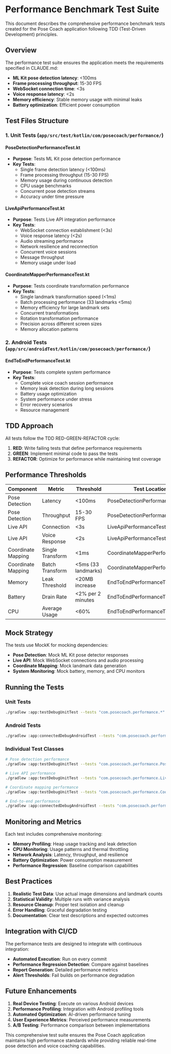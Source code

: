 # Performance Benchmark Test Suite

This document describes the comprehensive performance benchmark tests created for the Pose Coach application following TDD (Test-Driven Development) principles.

## Overview

The performance test suite ensures the application meets the requirements specified in CLAUDE.md:

- **ML Kit pose detection latency**: <100ms
- **Frame processing throughput**: 15-30 FPS
- **WebSocket connection time**: <3s
- **Voice response latency**: <2s
- **Memory efficiency**: Stable memory usage with minimal leaks
- **Battery optimization**: Efficient power consumption

## Test Files Structure

### 1. Unit Tests (`app/src/test/kotlin/com/posecoach/performance/`)

#### PoseDetectionPerformanceTest.kt
- **Purpose**: Tests ML Kit pose detection performance
- **Key Tests**:
  - Single frame detection latency (<100ms)
  - Frame processing throughput (15-30 FPS)
  - Memory usage during continuous detection
  - CPU usage benchmarks
  - Concurrent pose detection streams
  - Accuracy under time pressure

#### LiveApiPerformanceTest.kt
- **Purpose**: Tests Live API integration performance
- **Key Tests**:
  - WebSocket connection establishment (<3s)
  - Voice response latency (<2s)
  - Audio streaming performance
  - Network resilience and reconnection
  - Concurrent voice sessions
  - Message throughput
  - Memory usage under load

#### CoordinateMapperPerformanceTest.kt
- **Purpose**: Tests coordinate transformation performance
- **Key Tests**:
  - Single landmark transformation speed (<1ms)
  - Batch processing performance (33 landmarks <5ms)
  - Memory efficiency for large landmark sets
  - Concurrent transformations
  - Rotation transformation performance
  - Precision across different screen sizes
  - Memory allocation patterns

### 2. Android Tests (`app/src/androidTest/kotlin/com/posecoach/performance/`)

#### EndToEndPerformanceTest.kt
- **Purpose**: Tests complete system performance
- **Key Tests**:
  - Complete voice coach session performance
  - Memory leak detection during long sessions
  - Battery usage optimization
  - System performance under stress
  - Error recovery scenarios
  - Resource management

## TDD Approach

All tests follow the TDD RED-GREEN-REFACTOR cycle:

1. **RED**: Write failing tests that define performance requirements
2. **GREEN**: Implement minimal code to pass the tests
3. **REFACTOR**: Optimize for performance while maintaining test coverage

## Performance Thresholds

| Component | Metric | Threshold | Test Location |
|-----------|--------|-----------|---------------|
| Pose Detection | Latency | <100ms | PoseDetectionPerformanceTest |
| Pose Detection | Throughput | 15-30 FPS | PoseDetectionPerformanceTest |
| Live API | Connection | <3s | LiveApiPerformanceTest |
| Live API | Voice Response | <2s | LiveApiPerformanceTest |
| Coordinate Mapping | Single Transform | <1ms | CoordinateMapperPerformanceTest |
| Coordinate Mapping | Batch Transform | <5ms (33 landmarks) | CoordinateMapperPerformanceTest |
| Memory | Leak Threshold | <20MB increase | EndToEndPerformanceTest |
| Battery | Drain Rate | <2% per 2 minutes | EndToEndPerformanceTest |
| CPU | Average Usage | <60% | EndToEndPerformanceTest |

## Mock Strategy

The tests use MockK for mocking dependencies:
- **Pose Detection**: Mock ML Kit pose detector responses
- **Live API**: Mock WebSocket connections and audio processing
- **Coordinate Mapping**: Mock landmark data generation
- **System Monitoring**: Mock battery, memory, and CPU monitors

## Running the Tests

### Unit Tests
```bash
./gradlew :app:testDebugUnitTest --tests "com.posecoach.performance.*"
```

### Android Tests
```bash
./gradlew :app:connectedDebugAndroidTest --tests "com.posecoach.performance.*"
```

### Individual Test Classes
```bash
# Pose detection performance
./gradlew :app:testDebugUnitTest --tests "com.posecoach.performance.PoseDetectionPerformanceTest"

# Live API performance
./gradlew :app:testDebugUnitTest --tests "com.posecoach.performance.LiveApiPerformanceTest"

# Coordinate mapping performance
./gradlew :app:testDebugUnitTest --tests "com.posecoach.performance.CoordinateMapperPerformanceTest"

# End-to-end performance
./gradlew :app:connectedDebugAndroidTest --tests "com.posecoach.performance.EndToEndPerformanceTest"
```

## Monitoring and Metrics

Each test includes comprehensive monitoring:

- **Memory Profiling**: Heap usage tracking and leak detection
- **CPU Monitoring**: Usage patterns and thermal throttling
- **Network Analysis**: Latency, throughput, and resilience
- **Battery Optimization**: Power consumption measurement
- **Performance Regression**: Baseline comparison capabilities

## Best Practices

1. **Realistic Test Data**: Use actual image dimensions and landmark counts
2. **Statistical Validity**: Multiple runs with variance analysis
3. **Resource Cleanup**: Proper test isolation and cleanup
4. **Error Handling**: Graceful degradation testing
5. **Documentation**: Clear test descriptions and expected outcomes

## Integration with CI/CD

The performance tests are designed to integrate with continuous integration:

- **Automated Execution**: Run on every commit
- **Performance Regression Detection**: Compare against baselines
- **Report Generation**: Detailed performance metrics
- **Alert Thresholds**: Fail builds on performance degradation

## Future Enhancements

1. **Real Device Testing**: Execute on various Android devices
2. **Performance Profiling**: Integration with Android profiling tools
3. **Automated Optimization**: AI-driven performance tuning
4. **User Experience Metrics**: Perceived performance measurements
5. **A/B Testing**: Performance comparison between implementations

This comprehensive test suite ensures the Pose Coach application maintains high performance standards while providing reliable real-time pose detection and voice coaching capabilities.